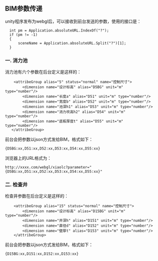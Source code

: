 ## BIM参数传递
unity程序发布为webgl后，可以接收到前台发送的参数，使用的接口是：
```
  int pm = Application.absoluteURL.IndexOf("?");
  if (pm != -1)
  {
      sceneName = Application.absoluteURL.Split("?")[1];
  }
```
### 一. 消力池
消力池有六个参数在后台定义是这样的：
```
    <attribeGroup alias="5" status="normal" name="控制尺寸">
        <dimension name="设计标高" alias="D5BG" unit="m" type="number"/>
        <dimension name="长度a" alias="D51" unit="m" type="number"/>
        <dimension name="宽度b" alias="D52" unit="m" type="number"/>
        <dimension name="池深h1" alias="D53" unit="m" type="number"/>
        <dimension name="消力坎高h2" alias="D54" unit="m" type="number"/>
        <dimension name="底板厚度t" alias="D55" unit="m" type="number"/>
   </attribeGroup>
```
前台会把参数以json方式发给BIM，格式如下：

```
{D5BG:xx,D51:xx,D52:xx,D53:xx,D54:xx,D55:xx}
```
浏览器上的URL格式为：

```
http://xxxx.com/webgl/xiaolc?parameter="{D5BG:xx,D51:xx,D52:xx,D53:xx,D54:xx,D55:xx}"
```
### 二. 检查井
检查井参数在后台定义是这样的：

```
    <attribeGroup alias="15" status="normal" name="控制尺寸">
        <dimension name="设计标高" alias="D15BG" unit="m" type="number"/>
        <dimension name="井深h" alias="D151" unit="m" type="number"/>
        <dimension name="直径d" alias="D152" unit="m" type="number"/>
        <dimension name="壁厚t" alias="D153" unit="m" type="number"/>
    </attribeGroup>
```
前台会把参数以json方式发给BIM，格式如下：

```
{D15BG:xx,D151:xx,D152:xx,D153:xx}
```


